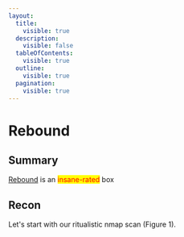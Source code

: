 ```yaml
---
layout:
  title:
    visible: true
  description:
    visible: false
  tableOfContents:
    visible: true
  outline:
    visible: true
  pagination:
    visible: true
---
```


# Rebound

## Summary

[Rebound](https://app.hackthebox.com/machines/560) is an <mark style="color:red;">insane-rated</mark> box

## Recon

Let's start with our ritualistic nmap scan (Figure 1).


